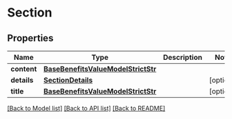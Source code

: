 # Section


## Properties
Name | Type | Description | Notes
------------ | ------------- | ------------- | -------------
**content** | [**BaseBenefitsValueModelStrictStr**](BaseBenefitsValueModelStrictStr.md) |  | 
**details** | [**SectionDetails**](SectionDetails.md) |  | [optional] 
**title** | [**BaseBenefitsValueModelStrictStr**](BaseBenefitsValueModelStrictStr.md) |  | [optional] 

[[Back to Model list]](../README.md#documentation-for-models) [[Back to API list]](../README.md#documentation-for-api-endpoints) [[Back to README]](../README.md)


